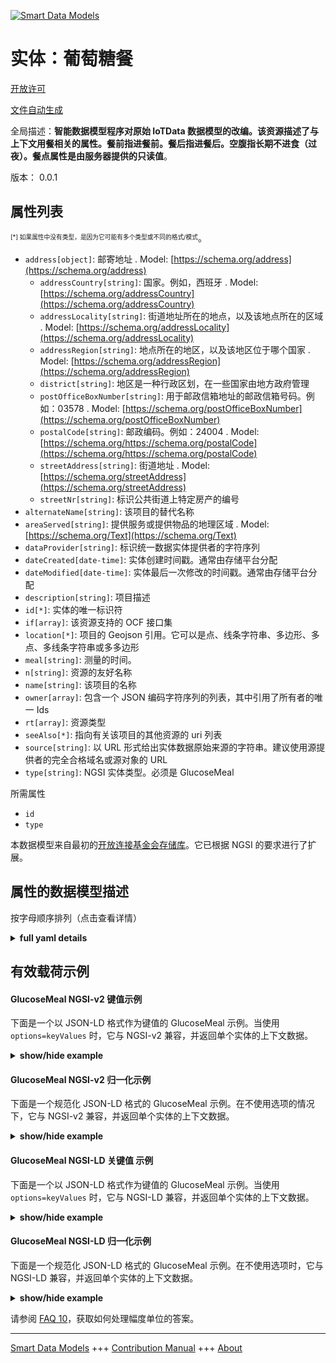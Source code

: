 <!-- 10-Header -->    
[![Smart Data Models](https://smartdatamodels.org/wp-content/uploads/2022/01/SmartDataModels_logo.png "Logo")](https://smartdatamodels.org)    
实体：葡萄糖餐    
=======<!-- /10-Header -->    
<!-- 15-License -->    
[开放许可](https://github.com/smart-data-models//dataModel.OCF/blob/master/GlucoseMeal/LICENSE.md)    
[文件自动生成](https://docs.google.com/presentation/d/e/2PACX-1vTs-Ng5dIAwkg91oTTUdt8ua7woBXhPnwavZ0FxgR8BsAI_Ek3C5q97Nd94HS8KhP-r_quD4H0fgyt3/pub?start=false&loop=false&delayms=3000#slide=id.gb715ace035_0_60)    
<!-- /15-License -->    
<!-- 20-Description -->    
全局描述：**智能数据模型程序对原始 IoTData 数据模型的改编。该资源描述了与上下文用餐相关的属性。餐前指进餐前。餐后指进餐后。空腹指长期不进食（过夜）。餐点属性是由服务器提供的只读值**。    
版本： 0.0.1    
<!-- /20-Description -->    
<!-- 30-PropertiesList -->    
## 属性列表    
<sup><sub>[*] 如果属性中没有类型，是因为它可能有多个类型或不同的格式/模式</sub></sup>。    
- `address[object]`: 邮寄地址  . Model: [https://schema.org/address](https://schema.org/address)	- `addressCountry[string]`: 国家。例如，西班牙  . Model: [https://schema.org/addressCountry](https://schema.org/addressCountry)    
	- `addressLocality[string]`: 街道地址所在的地点，以及该地点所在的区域  . Model: [https://schema.org/addressLocality](https://schema.org/addressLocality)    
	- `addressRegion[string]`: 地点所在的地区，以及该地区位于哪个国家  . Model: [https://schema.org/addressRegion](https://schema.org/addressRegion)    
	- `district[string]`: 地区是一种行政区划，在一些国家由地方政府管理      
	- `postOfficeBoxNumber[string]`: 用于邮政信箱地址的邮政信箱号码。例如：03578  . Model: [https://schema.org/postOfficeBoxNumber](https://schema.org/postOfficeBoxNumber)    
	- `postalCode[string]`: 邮政编码。例如：24004  . Model: [https://schema.org/https://schema.org/postalCode](https://schema.org/https://schema.org/postalCode)    
	- `streetAddress[string]`: 街道地址  . Model: [https://schema.org/streetAddress](https://schema.org/streetAddress)    
	- `streetNr[string]`: 标识公共街道上特定房产的编号      
- `alternateName[string]`: 该项目的替代名称  - `areaServed[string]`: 提供服务或提供物品的地理区域  . Model: [https://schema.org/Text](https://schema.org/Text)- `dataProvider[string]`: 标识统一数据实体提供者的字符序列  - `dateCreated[date-time]`: 实体创建时间戳。通常由存储平台分配  - `dateModified[date-time]`: 实体最后一次修改的时间戳。通常由存储平台分配  - `description[string]`: 项目描述  - `id[*]`: 实体的唯一标识符  - `if[array]`: 该资源支持的 OCF 接口集  - `location[*]`: 项目的 Geojson 引用。它可以是点、线条字符串、多边形、多点、多线条字符串或多多边形  - `meal[string]`: 测量的时间。  - `n[string]`: 资源的友好名称  - `name[string]`: 该项目的名称  - `owner[array]`: 包含一个 JSON 编码字符序列的列表，其中引用了所有者的唯一 Ids  - `rt[array]`: 资源类型  - `seeAlso[*]`: 指向有关该项目的其他资源的 uri 列表  - `source[string]`: 以 URL 形式给出实体数据原始来源的字符串。建议使用源提供者的完全合格域名或源对象的 URL  - `type[string]`: NGSI 实体类型。必须是 GlucoseMeal  <!-- /30-PropertiesList -->    
<!-- 35-RequiredProperties -->    
所需属性    
- `id`  - `type`  <!-- /35-RequiredProperties -->    
<!-- 40-RequiredProperties -->    
本数据模型来自最初的[开放连接基金会存储库](https://github.com/openconnectivityfoundation/IoTDataModels)。它已根据 NGSI 的要求进行了扩展。    
<!-- /40-RequiredProperties -->    
<!-- 50-DataModelHeader -->    
## 属性的数据模型描述    
按字母顺序排列（点击查看详情）    
<!-- /50-DataModelHeader -->    
<!-- 60-ModelYaml -->    
<details><summary><strong>full yaml details</strong></summary>      
```yaml    
GlucoseMeal:      
  description: Smart Data Models Program adaptation of the original IoTData data Models. This Resource describes the Properties associated with context meal. Preprandial means pre-meal. Postprandial means post-meal. Fasting means the effect of long-term absence of food intake (overnight). The meal Property is a read-only value that is provided by the Server.      
  properties:      
    address:      
      description: The mailing address      
      properties:      
        addressCountry:      
          description: 'The country. For example, Spain'      
          type: string      
          x-ngsi:      
            model: https://schema.org/addressCountry      
            type: Property      
        addressLocality:      
          description: 'The locality in which the street address is, and which is in the region'      
          type: string      
          x-ngsi:      
            model: https://schema.org/addressLocality      
            type: Property      
        addressRegion:      
          description: 'The region in which the locality is, and which is in the country'      
          type: string      
          x-ngsi:      
            model: https://schema.org/addressRegion      
            type: Property      
        district:      
          description: 'A district is a type of administrative division that, in some countries, is managed by the local government'      
          type: string      
          x-ngsi:      
            type: Property      
        postOfficeBoxNumber:      
          description: 'The post office box number for PO box addresses. For example, 03578'      
          type: string      
          x-ngsi:      
            model: https://schema.org/postOfficeBoxNumber      
            type: Property      
        postalCode:      
          description: 'The postal code. For example, 24004'      
          type: string      
          x-ngsi:      
            model: https://schema.org/https://schema.org/postalCode      
            type: Property      
        streetAddress:      
          description: The street address      
          type: string      
          x-ngsi:      
            model: https://schema.org/streetAddress      
            type: Property      
        streetNr:      
          description: Number identifying a specific property on a public street      
          type: string      
          x-ngsi:      
            type: Property      
      type: object      
      x-ngsi:      
        model: https://schema.org/address      
        type: Property      
    alternateName:      
      description: An alternative name for this item      
      type: string      
      x-ngsi:      
        type: Property      
    areaServed:      
      description: The geographic area where a service or offered item is provided      
      type: string      
      x-ngsi:      
        model: https://schema.org/Text      
        type: Property      
    dataProvider:      
      description: A sequence of characters identifying the provider of the harmonised data entity      
      type: string      
      x-ngsi:      
        type: Property      
    dateCreated:      
      description: Entity creation timestamp. This will usually be allocated by the storage platform      
      format: date-time      
      type: string      
      x-ngsi:      
        type: Property      
    dateModified:      
      description: Timestamp of the last modification of the entity. This will usually be allocated by the storage platform      
      format: date-time      
      type: string      
      x-ngsi:      
        type: Property      
    description:      
      description: A description of this item      
      type: string      
      x-ngsi:      
        type: Property      
    id:      
      anyOf:      
        - description: Identifier format of any NGSI entity      
          maxLength: 256      
          minLength: 1      
          pattern: ^[\w\-\.\{\}\$\+\*\[\]`|~^@!,:\\]+$      
          type: string      
          x-ngsi:      
            type: Property      
        - description: Identifier format of any NGSI entity      
          format: uri      
          type: string      
          x-ngsi:      
            type: Property      
      description: Unique identifier of the entity      
      x-ngsi:      
        type: Property      
    if:      
      description: The OCF Interface set supported by this Resource      
      items:      
        enum:      
          - oic.if.s      
          - oic.if.baseline      
        maxLength: 64      
        type: string      
      minItems: 1      
      readOnly: true      
      type: array      
      uniqueItems: true      
      x-ngsi:      
        type: Property      
    location:      
      description: 'Geojson reference to the item. It can be Point, LineString, Polygon, MultiPoint, MultiLineString or MultiPolygon'      
      oneOf:      
        - description: Geojson reference to the item. Point      
          properties:      
            bbox:      
              items:      
                type: number      
              minItems: 4      
              type: array      
            coordinates:      
              items:      
                type: number      
              minItems: 2      
              type: array      
            type:      
              enum:      
                - Point      
              type: string      
          required:      
            - type      
            - coordinates      
          title: GeoJSON Point      
          type: object      
          x-ngsi:      
            type: GeoProperty      
        - description: Geojson reference to the item. LineString      
          properties:      
            bbox:      
              items:      
                type: number      
              minItems: 4      
              type: array      
            coordinates:      
              items:      
                items:      
                  type: number      
                minItems: 2      
                type: array      
              minItems: 2      
              type: array      
            type:      
              enum:      
                - LineString      
              type: string      
          required:      
            - type      
            - coordinates      
          title: GeoJSON LineString      
          type: object      
          x-ngsi:      
            type: GeoProperty      
        - description: Geojson reference to the item. Polygon      
          properties:      
            bbox:      
              items:      
                type: number      
              minItems: 4      
              type: array      
            coordinates:      
              items:      
                items:      
                  items:      
                    type: number      
                  minItems: 2      
                  type: array      
                minItems: 4      
                type: array      
              type: array      
            type:      
              enum:      
                - Polygon      
              type: string      
          required:      
            - type      
            - coordinates      
          title: GeoJSON Polygon      
          type: object      
          x-ngsi:      
            type: GeoProperty      
        - description: Geojson reference to the item. MultiPoint      
          properties:      
            bbox:      
              items:      
                type: number      
              minItems: 4      
              type: array      
            coordinates:      
              items:      
                items:      
                  type: number      
                minItems: 2      
                type: array      
              type: array      
            type:      
              enum:      
                - MultiPoint      
              type: string      
          required:      
            - type      
            - coordinates      
          title: GeoJSON MultiPoint      
          type: object      
          x-ngsi:      
            type: GeoProperty      
        - description: Geojson reference to the item. MultiLineString      
          properties:      
            bbox:      
              items:      
                type: number      
              minItems: 4      
              type: array      
            coordinates:      
              items:      
                items:      
                  items:      
                    type: number      
                  minItems: 2      
                  type: array      
                minItems: 2      
                type: array      
              type: array      
            type:      
              enum:      
                - MultiLineString      
              type: string      
          required:      
            - type      
            - coordinates      
          title: GeoJSON MultiLineString      
          type: object      
          x-ngsi:      
            type: GeoProperty      
        - description: Geojson reference to the item. MultiLineString      
          properties:      
            bbox:      
              items:      
                type: number      
              minItems: 4      
              type: array      
            coordinates:      
              items:      
                items:      
                  items:      
                    items:      
                      type: number      
                    minItems: 2      
                    type: array      
                  minItems: 4      
                  type: array      
                type: array      
              type: array      
            type:      
              enum:      
                - MultiPolygon      
              type: string      
          required:      
            - type      
            - coordinates      
          title: GeoJSON MultiPolygon      
          type: object      
          x-ngsi:      
            type: GeoProperty      
      x-ngsi:      
        type: GeoProperty      
    meal:      
      description: Time of day when the measurement is taken.      
      enum:      
        - preprandial      
        - postprandial      
        - fasting      
        - bedtime      
        - casual      
      readOnly: true      
      type: string      
      x-ngsi:      
        type: Property      
    n:      
      description: Friendly name of the Resource      
      maxLength: 64      
      readOnly: true      
      type: string      
      x-ngsi:      
        type: Property      
    name:      
      description: The name of this item      
      type: string      
      x-ngsi:      
        type: Property      
    owner:      
      description: A List containing a JSON encoded sequence of characters referencing the unique Ids of the owner(s)      
      items:      
        anyOf:      
          - description: Identifier format of any NGSI entity      
            maxLength: 256      
            minLength: 1      
            pattern: ^[\w\-\.\{\}\$\+\*\[\]`|~^@!,:\\]+$      
            type: string      
            x-ngsi:      
              type: Property      
          - description: Identifier format of any NGSI entity      
            format: uri      
            type: string      
            x-ngsi:      
              type: Property      
        description: Unique identifier of the entity      
        x-ngsi:      
          type: Property      
      type: array      
      x-ngsi:      
        type: Property      
    rt:      
      description: Resource Type      
      items:      
        enum:      
          - oic.r.glucose.meal      
        maxLength: 64      
        type: string      
      minItems: 1      
      readOnly: true      
      type: array      
      uniqueItems: true      
      x-ngsi:      
        type: Property      
    seeAlso:      
      description: list of uri pointing to additional resources about the item      
      oneOf:      
        - items:      
            format: uri      
            type: string      
          minItems: 1      
          type: array      
        - format: uri      
          type: string      
      x-ngsi:      
        type: Property      
    source:      
      description: 'A sequence of characters giving the original source of the entity data as a URL. Recommended to be the fully qualified domain name of the source provider, or the URL to the source object'      
      type: string      
      x-ngsi:      
        type: Property      
    type:      
      description: NGSI entity type. It has to be GlucoseMeal      
      enum:      
        - GlucoseMeal      
      type: string      
      x-ngsi:      
        type: Property      
  required:      
    - id      
    - type      
  type: object      
  x-derived-from: https://github.com/OpenInterConnect/IoTDataModels/blob/master/GlucoseMealResURI.swagger.json      
  x-disclaimer: 'Redistribution and use in source and binary forms, with or without modification, are permitted  provided that the license conditions are met. Copyleft (c) 2022 Contributors to Smart Data Models Program'      
  x-license-url: https://github.com/smart-data-models/dataModel.OCF/blob/master/GlucoseMeal/LICENSE.md      
  x-model-schema: https://smart-data-models.github.io/dataModel.IoTDataModels/GlucoseMeal/schema.json      
  x-model-tags: OCF      
  x-version: 0.0.1      
```    
</details>      
<!-- /60-ModelYaml -->    
<!-- 70-MiddleNotes -->    
<!-- /70-MiddleNotes -->    
<!-- 80-Examples -->    
## 有效载荷示例    
#### GlucoseMeal NGSI-v2 键值示例    
下面是一个以 JSON-LD 格式作为键值的 GlucoseMeal 示例。当使用 `options=keyValues` 时，它与 NGSI-v2 兼容，并返回单个实体的上下文数据。    
<details><summary><strong>show/hide example</strong></summary>      
```json  
{  
  "id": "urn:ngsi-ld:GlucoseMeal:id:XLQI:55161502",  
  "dateCreated": "2018-01-26T01:51:09Z",  
  "dateModified": "2000-10-08T00:28:43Z",  
  "source": "Story country cup site real",  
  "name": "Help billion that bit south owner.",  
  "alternateName": "Quality all rich. Apply do work writer. Community camera deep mention along.",  
  "description": "Scene purpose participant school morning wish everything film. Even rock pretty sum",  
  "dataProvider": "Look better national none speech young where.",  
  "owner": [  
    "urn:ngsi-ld:GlucoseMeal:items:QNKH:66553031",  
    "urn:ngsi-ld:GlucoseMeal:items:HTKX:04734989"  
  ],  
  "seeAlso": [  
    "urn:ngsi-ld:GlucoseMeal:items:CRDB:94365951"  
  ],  
  "location": {  
    "type": "Point",  
    "coordinates": [  
      -14.45525,  
      -161.337485  
    ]  
  },  
  "address": {  
    "streetAddress": "However standard generation ground charge indeed today. Same water film pattern.",  
    "addressLocality": "Across feel happen. Scientist design effect although. Note conference powe",  
    "addressRegion": "Office southern before animal walk something. Always word truth image security dark although. Reduce individual act before medical.",  
    "addressCountry": "Need star sport. Ability impact race position involve.",  
    "postalCode": "Movemen",  
    "postOfficeBoxNumber": "Inside card many movie. Start college take sou",  
    "streetNr": "Range lay seven general. Org",  
    "district": "Nearly clear short play travel. Reflect energy produce drop. Tough hold speak also return always financial."  
  },  
  "areaServed": "Go three also bill member traditional keep. Result woman carry cell include especially Congress meet.",  
  "rt": [  
    "oic.r.glucose.meal"  
  ],  
  "meal": "preprandial",  
  "n": "Kind option indeed industry. Until claim citizen t",  
  "if": [  
    "oic.if.baseline"  
  ],  
  "type": "GlucoseMeal"  
}  
```  
</details>    
#### GlucoseMeal NGSI-v2 归一化示例    
下面是一个规范化 JSON-LD 格式的 GlucoseMeal 示例。在不使用选项的情况下，它与 NGSI-v2 兼容，并返回单个实体的上下文数据。    
<details><summary><strong>show/hide example</strong></summary>      
```json  
{  
  "id": "urn:ngsi-ld:GlucoseMeal:id:XLQI:55161502",  
  "dateCreated": {  
    "type": "DateTime",  
    "value": "2018-01-26T01:51:09Z"  
  },  
  "dateModified": {  
    "type": "DateTime",  
    "value": "2000-10-08T00:28:43Z"  
  },  
  "source": {  
    "type": "Text",  
    "value": "Story country cup site real"  
  },  
  "name": {  
    "type": "Text",  
    "value": "Help billion that bit south owner."  
  },  
  "alternateName": {  
    "type": "Text",  
    "value": "Quality all rich. Apply do work writer. Community camera deep mention along."  
  },  
  "description": {  
    "type": "Text",  
    "value": "Scene purpose participant school morning wish everything film. Even rock pretty sum"  
  },  
  "dataProvider": {  
    "type": "Text",  
    "value": "Look better national none speech young where."  
  },  
  "owner": {  
    "type": "StructuredValue",  
    "value": [  
      "urn:ngsi-ld:GlucoseMeal:items:QNKH:66553031",  
      "urn:ngsi-ld:GlucoseMeal:items:HTKX:04734989"  
    ]  
  },  
  "seeAlso": {  
    "type": "StructuredValue",  
    "value": [  
      "urn:ngsi-ld:GlucoseMeal:items:CRDB:94365951"  
    ]  
  },  
  "location": {  
    "type": "geo:json",  
    "value": {  
      "type": "Point",  
      "coordinates": [  
        -14.45525,  
        -161.337485  
      ]  
    }  
  },  
  "address": {  
    "type": "StructuredValue",  
    "value": {  
      "streetAddress": "However standard generation ground charge indeed today. Same water film pattern.",  
      "addressLocality": "Across feel happen. Scientist design effect although. Note conference powe",  
      "addressRegion": "Office southern before animal walk something. Always word truth image security dark although. Reduce individual act before medical.",  
      "addressCountry": "Need star sport. Ability impact race position involve.",  
      "postalCode": "Movemen",  
      "postOfficeBoxNumber": "Inside card many movie. Start college take sou",  
      "streetNr": "Range lay seven general. Org",  
      "district": "Nearly clear short play travel. Reflect energy produce drop. Tough hold speak also return always financial."  
    }  
  },  
  "areaServed": {  
    "type": "Text",  
    "value": "Go three also bill member traditional keep. Result woman carry cell include especially Congress meet."  
  },  
  "rt": {  
    "type": "StructuredValue",  
    "value": [  
      "oic.r.glucose.meal"  
    ]  
  },  
  "meal": {  
    "type": "Text",  
    "value": "preprandial"  
  },  
  "n": {  
    "type": "Text",  
    "value": "Kind option indeed industry. Until claim citizen t"  
  },  
  "if": {  
    "type": "StructuredValue",  
    "value": [  
      "oic.if.baseline"  
    ]  
  },  
  "type": "GlucoseMeal"  
}  
```  
</details>    
#### GlucoseMeal NGSI-LD 关键值 示例    
下面是一个以 JSON-LD 格式作为键值的 GlucoseMeal 示例。当使用 `options=keyValues` 时，它与 NGSI-LD 兼容，并返回单个实体的上下文数据。    
<details><summary><strong>show/hide example</strong></summary>      
```json  
{  
  "id": "urn:ngsi-ld:GlucoseMeal:id:XLQI:55161502",  
  "dateCreated": "2018-01-26T01:51:09Z",  
  "dateModified": "2000-10-08T00:28:43Z",  
  "source": "Story country cup site real",  
  "name": "Help billion that bit south owner.",  
  "alternateName": "Quality all rich. Apply do work writer. Community camera deep mention along.",  
  "description": "Scene purpose participant school morning wish everything film. Even rock pretty sum",  
  "dataProvider": "Look better national none speech young where.",  
  "owner": [  
    "urn:ngsi-ld:GlucoseMeal:items:QNKH:66553031",  
    "urn:ngsi-ld:GlucoseMeal:items:HTKX:04734989"  
  ],  
  "seeAlso": [  
    "urn:ngsi-ld:GlucoseMeal:items:CRDB:94365951"  
  ],  
  "location": {  
    "type": "Point",  
    "coordinates": [  
      -14.45525,  
      -161.337485  
    ]  
  },  
  "address": {  
    "streetAddress": "However standard generation ground charge indeed today. Same water film pattern.",  
    "addressLocality": "Across feel happen. Scientist design effect although. Note conference powe",  
    "addressRegion": "Office southern before animal walk something. Always word truth image security dark although. Reduce individual act before medical.",  
    "addressCountry": "Need star sport. Ability impact race position involve.",  
    "postalCode": "Movemen",  
    "postOfficeBoxNumber": "Inside card many movie. Start college take sou",  
    "streetNr": "Range lay seven general. Org",  
    "district": "Nearly clear short play travel. Reflect energy produce drop. Tough hold speak also return always financial."  
  },  
  "areaServed": "Go three also bill member traditional keep. Result woman carry cell include especially Congress meet.",  
  "rt": [  
    "oic.r.glucose.meal"  
  ],  
  "meal": "preprandial",  
  "n": "Kind option indeed industry. Until claim citizen t",  
  "if": [  
    "oic.if.baseline"  
  ],  
  "type": "GlucoseMeal",  
  "@context": [  
    "https://smartdatamodels.org/context.jsonld"  
  ]  
}  
```  
</details>    
#### GlucoseMeal NGSI-LD 归一化示例    
下面是一个规范化 JSON-LD 格式的 GlucoseMeal 示例。在不使用选项时，它与 NGSI-LD 兼容，并返回单个实体的上下文数据。    
<details><summary><strong>show/hide example</strong></summary>      
```json  
{  
    "id": "urn:ngsi-ld:GlucoseMeal:id:XLQI:55161502",  
    "dateCreated": {  
        "type": "Property",  
        "value": {  
            "@type": "DateTime",  
            "@value": "2018-01-26T01:51:09Z"  
        }  
    },  
    "dateModified": {  
        "type": "Property",  
        "value": {  
            "@type": "DateTime",  
            "@value": "2000-10-08T00:28:43Z"  
        }  
    },  
    "source": {  
        "type": "Property",  
        "value": "Story country cup site real"  
    },  
    "name": {  
        "type": "Property",  
        "value": "Help billion that bit south owner."  
    },  
    "alternateName": {  
        "type": "Property",  
        "value": "Quality all rich. Apply do work writer. Community camera deep mention along."  
    },  
    "description": {  
        "type": "Property",  
        "value": "Scene purpose participant school morning wish everything film. Even rock pretty sum"  
    },  
    "dataProvider": {  
        "type": "Property",  
        "value": "Look better national none speech young where."  
    },  
    "owner": {  
        "type": "Property",  
        "value": [  
            "urn:ngsi-ld:GlucoseMeal:items:QNKH:66553031",  
            "urn:ngsi-ld:GlucoseMeal:items:HTKX:04734989"  
        ]  
    },  
    "seeAlso": {  
        "type": "Property",  
        "value": [  
            "urn:ngsi-ld:GlucoseMeal:items:CRDB:94365951"  
        ]  
    },  
    "location": {  
        "type": "GeoProperty",  
        "value": {  
            "type": "Point",  
            "coordinates": [  
                -14.45525,  
                -161.337485  
            ]  
        }  
    },  
    "address": {  
        "type": "Property",  
        "value": {  
            "streetAddress": "However standard generation ground charge indeed today. Same water film pattern.",  
            "addressLocality": "Across feel happen. Scientist design effect although. Note conference powe",  
            "addressRegion": "Office southern before animal walk something. Always word truth image security dark although. Reduce individual act before medical.",  
            "addressCountry": "Need star sport. Ability impact race position involve.",  
            "postalCode": "Movemen",  
            "postOfficeBoxNumber": "Inside card many movie. Start college take sou",  
            "streetNr": "Range lay seven general. Org",  
            "district": "Nearly clear short play travel. Reflect energy produce drop. Tough hold speak also return always financial."  
        }  
    },  
    "areaServed": {  
        "type": "Property",  
        "value": "Go three also bill member traditional keep. Result woman carry cell include especially Congress meet."  
    },  
    "rt": {  
        "type": "Property",  
        "value": [  
            "oic.r.glucose.meal"  
        ]  
    },  
    "meal": {  
        "type": "Property",  
        "value": "preprandial"  
    },  
    "n": {  
        "type": "Property",  
        "value": "Kind option indeed industry. Until claim citizen t"  
    },  
    "if": {  
        "type": "Property",  
        "value": [  
            "oic.if.baseline"  
        ]  
    },  
    "type": "GlucoseMeal",  
    "@context": [  
        "https://smartdatamodels.org/context.jsonld"  
    ]  
}  
```  
</details><!-- /80-Examples -->    
<!-- 90-FooterNotes -->    
<!-- /90-FooterNotes -->    
<!-- 95-Units -->    
请参阅 [FAQ 10](https://smartdatamodels.org/index.php/faqs/)，获取如何处理幅度单位的答案。    
<!-- /95-Units -->    
<!-- 97-LastFooter -->    
---    
[Smart Data Models](https://smartdatamodels.org) +++ [Contribution Manual](https://bit.ly/contribution_manual) +++ [About](https://bit.ly/Introduction_SDM)<!-- /97-LastFooter -->    
